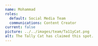 ```yaml
---
name: Mohammad
roles:
  default: Social Media Team
  communications: Content Creator
current: false
picture: ../../images/team/Ta11yCat.png
alt: The Tally Cat has claimed this spot.
---
```

